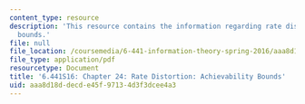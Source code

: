 ```yaml
---
content_type: resource
description: 'This resource contains the information regarding rate distortion: achievability
  bounds.'
file: null
file_location: /coursemedia/6-441-information-theory-spring-2016/aaa8d18ddecde45f97134d3f3dcee4a3_MIT6_441S16_chapter_24.pdf
file_type: application/pdf
resourcetype: Document
title: '6.441S16: Chapter 24: Rate Distortion: Achievability Bounds'
uid: aaa8d18d-decd-e45f-9713-4d3f3dcee4a3
---
```

